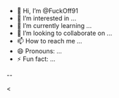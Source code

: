 - 👋 Hi, I’m @FuckOff91
- 👀 I’m interested in ...
- 🌱 I’m currently learning ...
- 💞️ I’m looking to collaborate on ...
- 📫 How to reach me ...
- 😄 Pronouns: ...
- ⚡ Fun fact: ...

<!---
FuckOff91/FuckOff91 is a ✨ special ✨ repository because its `README.md` (this file) appears on your GitHub profile.
You can click the Preview link to take a look at your changes.
---><currently looking for professional in cybersecurity>--
<
